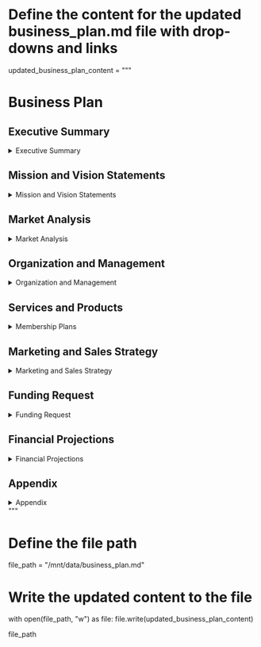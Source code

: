 # Define the content for the updated business_plan.md file with drop-downs and links
updated_business_plan_content = """
# Business Plan

## Executive Summary

<details>
<summary>Executive Summary</summary>

Ingot Works is a makerspace designed to foster creativity, innovation, and collaboration. We provide access to tools, resources, and a supportive environment where individuals of all backgrounds can learn, create, and work together. Our vision is to make Ingot Works a hub where people can be creative and build new things. We aim to open our doors in [Month, Year] and serve the local community by offering a range of memberships, workshops, and events, including unique facilities for fermentation and printing.

</details>

## Mission and Vision Statements

<details>
<summary>Mission and Vision Statements</summary>

### Mission Statement
Our mission is to provide a space where individuals can come together to share knowledge, learn new skills, and bring their ideas to life.

### Vision Statement
Our vision is to make Ingot Works a hub where people can be creative and build new things. We want to provide tools and knowledge, to create a friendly space so everyone can learn, create, and work together.

</details>

## Market Analysis

<details>
<summary>Market Analysis</summary>

### Industry Overview
The makerspace industry is growing as more people seek collaborative and innovative spaces to work on projects. Makerspaces provide access to tools and resources that individuals might not have at home, fostering a sense of community and shared learning.

### Target Market
Our target market includes hobbyists, students, entrepreneurs, and professionals who are interested in making, creating, and learning new skills. The addition of fermentation and printing facilities will attract enthusiasts of home brewing, kombucha, pickling, block printing, screen printing, and vinyl transfer.

### Competitor Analysis
Ingot Works has a significant competitive advantage as the only makerspace within a 2-hour radius. This unique position allows us to attract a broad base of members from the surrounding areas. We will differentiate ourselves further by offering a wide range of tools, flexible membership options, and unique fermentation and printing facilities, alongside a strong focus on community events.

</details>

## Organization and Management

<details>
<summary>Organization and Management</summary>

### Organizational Structure
Ingot Works will be managed by a board of directors and a dedicated team of staff members and volunteers.

### Management Team
- [Name], Founder and Executive Director
- [Name], Operations Manager
- [Name], Marketing Manager
- [Name], Membership Coordinator
- [Name], Fermentation Room Manager
- [Name], Printing Facilities Manager

</details>

## Services and Products

<details>
<summary>Membership Plans</summary>

For detailed information, see [Membership Plans](docs/membership.md).

</details>

## Marketing and Sales Strategy

<details>
<summary>Marketing and Sales Strategy</summary>

### Marketing Plan
We will use a mix of online and offline marketing strategies to promote Ingot Works, including:
- Social media marketing
- Local advertising
- Partnerships with schools and community organizations
- Hosting open houses and free events

### Sales Strategy
Our sales strategy will focus on converting visitors to members through engaging tours, free trial passes, and promotional discounts.

</details>

## Funding Request

<details>
<summary>Funding Request</summary>

Ingot Works is seeking $[Amount] in funding to cover initial startup costs, including:
- Lease and renovation of the space
- Purchase of tools and equipment
- Marketing and promotional expenses
- Initial staff salaries
- Setup of the fermentation room
- Setup of the printing facilities

We plan to secure funding through a combination of grants, loans, and private investments.

</details>

## Financial Projections

<details>
<summary>Financial Projections</summary>

### Revenue Projections
We project our revenue to grow steadily over the first three years as follows:
- Year 1: $[Amount]
- Year 2: $[Amount]
- Year 3: $[Amount]

### Expense Projections
Our projected expenses for the first three years are:
- Year 1: $[Amount]
- Year 2: $[Amount]
- Year 3: $[Amount]

### Profit and Loss
Based on our revenue and expense projections, we expect to achieve profitability by [Month, Year].

</details>

## Appendix

<details>
<summary>Appendix</summary>

- Detailed list of tools and equipment
- Sample workshop curriculum
- Letters of support from community organizations
- Market research data

</details>
"""

# Define the file path
file_path = "/mnt/data/business_plan.md"

# Write the updated content to the file
with open(file_path, "w") as file:
    file.write(updated_business_plan_content)

file_path
